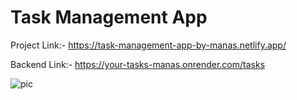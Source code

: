 # Task Management App
Project Link:- https://task-management-app-by-manas.netlify.app/

Backend Link:- https://your-tasks-manas.onrender.com/tasks


![pic](https://github.com/manasjain1912/Task-Management-App/assets/77676910/f36ae5e0-a440-4776-ac6c-da16cd6dce56)
